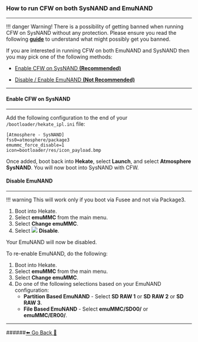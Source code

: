 ### How to run CFW on both SysNAND and EmuNAND
***
!!! danger Warning!
	There is a possibility of getting banned when running CFW on SysNAND without any protection.
	Please ensure you read the following [**guide**](https://rentry.org/AvoidSwitchBan) to understand what might possibly get you banned.

If you are interested in running CFW on both EmuNAND and SysNAND then you may pick one of the following methods:

* [Enable CFW on SysNAND **(Recommended)**]()

* [Disable / Enable EmuNAND **(Not Recommended)**]()
***
[]()
#### Enable CFW on SysNAND
***
Add the following configuration to the end of your `/bootloader/hekate_ipl.ini` file:

```
[Atmosphere - SysNAND]
fss0=atmosphere/package3
emummc_force_disable=1
icon=bootloader/res/icon_payload.bmp
``` 
Once added, boot back into **Hekate**, select **Launch**, and select **Atmosphere SysNAND**.
You will now boot into SysNAND with CFW.

#### Disable EmuNAND
***
!!! warning This will work only if you boot via Fusee and not via Package3.
1. Boot into Hekate.
2. Select **emuMMC** from the main menu.
3. Select **Change emuMMC**.
4. Select ![](https://i.imgur.com/rrXTJNZ.png) **Disable**.

Your EmuNAND will now be disabled.

To re-enable EmuNAND, do the following:
1. Boot into Hekate.
2. Select **emuMMC** from the main menu.
3. Select **Change emuMMC**.
4. Do one of the following selections based on your EmuNAND configuration:
	* **Partition Based EmuNAND** - Select **SD RAW 1** or **SD RAW 2** or **SD RAW 3**.
	* **File Based EmuNAND** - Select **emuMMC/SD00/** or **emuMMC/ER00/**.

***
######[⬅️ Go Back 🦝](https://rentry.org/HomebrewAndMisc)